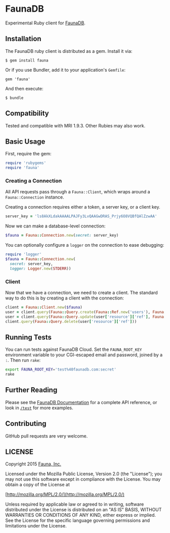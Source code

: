 # FaunaDB

Experimental Ruby client for [FaunaDB](https://faunadb.com).

## Installation

The FaunaDB ruby client is distributed as a gem. Install it via:

    $ gem install fauna

Or if you use Bundler, add it to your application's `Gemfile`:

    gem 'fauna'

And then execute:

    $ bundle

## Compatibility

Tested and compatible with MRI 1.9.3. Other Rubies may also work.

## Basic Usage

First, require the gem:

```ruby
require 'rubygems'
require 'fauna'
```

### Creating a Connection

All API requests pass through a `Fauna::Client`, which wraps around
a `Fauna::Connection` instance.

Creating a connection requires either a token, a server key, or a
client key.

```ruby
server_key = 'ls8AkXLdakAAAALPAJFy3LvQAAGwDRAS_Prjy6O8VQBfQAlZzwAA'
```

Now we can make a database-level connection:

```ruby
$fauna = Fauna::Connection.new(secret: server_key)
```

You can optionally configure a `logger` on the connection to ease
debugging:

```ruby
require 'logger'
$fauna = Fauna::Connection.new(
  secret: server_key,
  logger: Logger.new(STDERR))
```

### Client

Now that we have a connection, we need to create a client. The standard
way to do this is by creating a client with the connection:

```ruby
client = Fauna::Client.new($fauna)
user = client.query(Fauna::Query.create(Fauna::Ref.new('users'), Fauna::Query.quote('email' => 'taran@example.com')))
user = client.query(Fauna::Query.update(user['resource']['ref'], Fauna::Query.quote('data' => {'name' => 'Taran', 'profession' => 'Pigkeeper'})))
client.query(Fauna::Query.delete(user['resource']['ref']))
```

## Running Tests

You can run tests against FaunaDB Cloud. Set the `FAUNA_ROOT_KEY` environment variable to your CGI-escaped email and password, joined by a `:`. Then run `rake`:

```bash
export FAUNA_ROOT_KEY='test%40faunadb.com:secret'
rake
```

## Further Reading

Please see the [FaunaDB Documentation](https://faunadb.com/documentation) for
a complete API reference, or look in
[`/test`](https://github.com/faunadb/faunadb-ruby/tree/master/test) for more
examples.

## Contributing

GitHub pull requests are very welcome.

## LICENSE

Copyright 2015 [Fauna, Inc.](https://faunadb.com/)

Licensed under the Mozilla Public License, Version 2.0 (the
"License"); you may not use this software except in compliance with
the License. You may obtain a copy of the License at

[http://mozilla.org/MPL/2.0/](http://mozilla.org/MPL/2.0/)

Unless required by applicable law or agreed to in writing, software
distributed under the License is distributed on an "AS IS" BASIS,
WITHOUT WARRANTIES OR CONDITIONS OF ANY KIND, either express or
implied. See the License for the specific language governing
permissions and limitations under the License.
